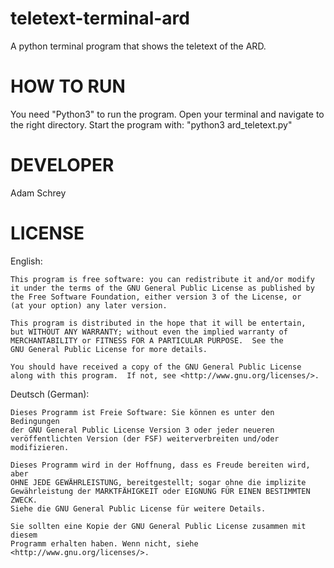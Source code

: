 # teletext-terminal-ard
A python terminal program that shows the teletext of the ARD.

# HOW TO RUN
You need "Python3" to run the program.
Open your terminal and navigate to the right directory.
Start the program with: "python3 ard_teletext.py"

# DEVELOPER
Adam Schrey

# LICENSE

English:

    This program is free software: you can redistribute it and/or modify
    it under the terms of the GNU General Public License as published by
    the Free Software Foundation, either version 3 of the License, or
    (at your option) any later version.

    This program is distributed in the hope that it will be entertain,
    but WITHOUT ANY WARRANTY; without even the implied warranty of
    MERCHANTABILITY or FITNESS FOR A PARTICULAR PURPOSE.  See the
    GNU General Public License for more details.

    You should have received a copy of the GNU General Public License
    along with this program.  If not, see <http://www.gnu.org/licenses/>.

Deutsch (German):

    Dieses Programm ist Freie Software: Sie können es unter den Bedingungen
    der GNU General Public License Version 3 oder jeder neueren
    veröffentlichten Version (der FSF) weiterverbreiten und/oder modifizieren.

    Dieses Programm wird in der Hoffnung, dass es Freude bereiten wird, aber
    OHNE JEDE GEWÄHRLEISTUNG, bereitgestellt; sogar ohne die implizite
    Gewährleistung der MARKTFÄHIGKEIT oder EIGNUNG FÜR EINEN BESTIMMTEN ZWECK.
    Siehe die GNU General Public License für weitere Details.

    Sie sollten eine Kopie der GNU General Public License zusammen mit diesem
    Programm erhalten haben. Wenn nicht, siehe <http://www.gnu.org/licenses/>.
